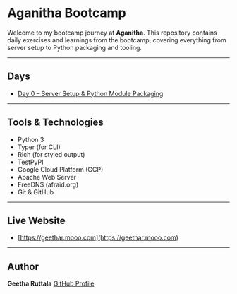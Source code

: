 # Aganitha Bootcamp

Welcome to my bootcamp journey at **Aganitha**.
This repository contains daily exercises and learnings from the bootcamp, covering everything from server setup to Python packaging and tooling.

---

## Days

* [Day 0 – Server Setup & Python Module Packaging](./days/day0/README.md)

---

## Tools & Technologies

* Python 3
* Typer (for CLI)
* Rich (for styled output)
* TestPyPI
* Google Cloud Platform (GCP)
* Apache Web Server
* FreeDNS (afraid.org)
* Git & GitHub

---

## Live Website

* [https://geethar.mooo.com](https://geethar.mooo.com)

---

## Author

**Geetha Ruttala**
[GitHub Profile](https://github.com/geetharuttala)
